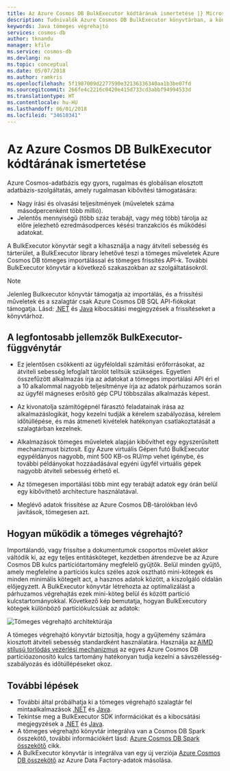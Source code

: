 ```yaml
---
title: Az Azure Cosmos DB BulkExecutor kódtárának ismertetése |} Microsoft Docs
description: Tudnivalók Azure Cosmos DB BulkExecutor könyvtárban, a könyvtárban, és az architektúra használatának előnyeit.
keywords: Java tömeges végrehajtó
services: cosmos-db
author: tknandu
manager: kfile
ms.service: cosmos-db
ms.devlang: na
ms.topic: conceptual
ms.date: 05/07/2018
ms.author: ramkris
ms.openlocfilehash: 5f1987009d2277590e32136336340aa1b3be07fd
ms.sourcegitcommit: 266fe4c2216c0420e415d733cd3abbf94994533d
ms.translationtype: HT
ms.contentlocale: hu-HU
ms.lasthandoff: 06/01/2018
ms.locfileid: "34610341"
---
```

# <a name="azure-cosmos-db-bulkexecutor-library-overview"></a>Az Azure Cosmos DB BulkExecutor kódtárának ismertetése
 
Azure Cosmos-adatbázis egy gyors, rugalmas és globálisan elosztott adatbázis-szolgáltatás, amely rugalmasan kibővítési támogatására: 

* Nagy írási és olvasási teljesítmények (műveletek száma másodpercenként több millió).  
* Jelentős mennyiségű (több száz terabájt, vagy még több) tárolja az előre jelezhető ezredmásodperces késési tranzakciós és működési adatokat.  

A BulkExecutor könyvtár segít a kihasználja a nagy átviteli sebesség és tárterület, a BulkExecutor library lehetővé teszi a tömeges műveletek Azure Cosmos DB tömeges importálással és tömeges frissítés API-k. További BulkExecutor könyvtár a következő szakaszokban az szolgáltatásokról. 

> [!NOTE] 
> Jelenleg Bulkxecutor könyvtár támogatja az importálás, és a frissítési műveletek és a szalagtár csak Azure Cosmos DB SQL API-fiókokat támogatja. Lásd: [.NET](sql-api-sdk-bulk-executor-dot-net.md) és [Java](sql-api-sdk-bulk-executor-java.md) kibocsátási megjegyzések a frissítéseket a könyvtárhoz.
 
## <a name="key-features-of-the-bulkexecutor-library"></a>A legfontosabb jellemzők BulkExecutor-függvénytár  
 
* Ez jelentősen csökkenti az ügyféloldali számítási erőforrásokat, az átviteli sebesség lefoglalt tárolót telítsük szükséges. Egyetlen összefűzött alkalmazás írja az adatokat a tömeges importálási API éri el a 10 alkalommal nagyobb teljesítménye írja az adatok párhuzamos során az ügyfél mágneses erősítő gép CPU többszálas alkalmazás képest.  

* Az kivonatolja számítógépnél fárasztó feladatainak írása az alkalmazáslogikát, hogy kezelni tudják a kérelem szabályozása, kérelem időtúllépése, és más átmeneti kivételek hatékonyan csatlakoztatását a szalagtárban kezelnek.  

* Alkalmazások tömeges műveletek alapján kibővíthet egy egyszerűsített mechanizmust biztosít. Egy Azure virtuális Gépen futó BulkExecutor egypéldányos nagyobb, mint 500 KB-os RU/mp vehet igénybe, és további példányokat hozzáadásával egyéni ügyfél virtuális gépek nagyobb átviteli sebesség érhető el.  
 
* Az tömegesen importálási több mint egy terabájt adatok egy órán belül egy kibővíthető architecture használatával.  

* Meglévő adatok frissítése az Azure Cosmos DB-tárolókban lévő javítások, tömegesen azt. 
 
## <a name="how-does-the-bulk-executor-operate"></a>Hogyan működik a tömeges végrehajtó? 

Importálandó, vagy frissítse a dokumentumok csoportos művelet akkor váltódik ki, az egy teljes entitásköteget, kezdetben átrendezve be az Azure Cosmos DB kulcs partíciótartomány megfelelő gyűjtők. Belül minden gyűjtő, amely megfelelne a partíciós kulcs széles azok osztható mini-kötegek és minden minimális kötegelt act, a hasznos adatok között, a kiszolgáló oldalán előjegyzett. A BulkExecutor könyvtár létrehozta az optimalizálást a párhuzamos végrehajtás ezek mini-köteg belül és között partíció kulcstartományokkal. Következő kép bemutatja, hogyan BulkExecutory kötegek különböző partíciókulcsúak az adatok:  

![Tömeges végrehajtó architektúrája](./media/bulk-executor-overview/bulk-executor-architecture.png)

A tömeges végrehajtó könyvtár biztosítja, hogy a gyűjtemény számára kiosztott átviteli sebesség standardként használatára. Használja az [AIMD stílusú torlódás vezérlési mechanizmus](https://tools.ietf.org/html/rfc5681) az egyes Azure Cosmos DB partícióazonosító kulcs tartomány hatékonyan tudja kezelni a sávszélesség-szabályozás és időtúllépéseket okoz. 

## <a name="next-steps"></a>További lépések 
  
* További által próbálhatja ki a tömeges végrehajtó szalagtár fel mintaalkalmazások [.NET](bulk-executor-dot-net.md) és [Java](bulk-executor-java.md).  
* Tekintse meg a BulkExecutor SDK információkat és a kibocsátási megjegyzések a [.NET](sql-api-sdk-bulk-executor-dot-net.md) és [Java](sql-api-sdk-bulk-executor-java.md).
* A tömeges végrehajtó könyvtár integrálva van a Cosmos DB Spark összekötő, további információkért lásd: [Azure Cosmos DB Spark összekötő](spark-connector.md) cikk.  
* A BulkExecutor könyvtár is integrálva van egy új verziója [Azure Cosmos DB összekötő](https://aka.ms/bulkexecutor-adf-v2) az Azure Data Factory-adatok másolása.
